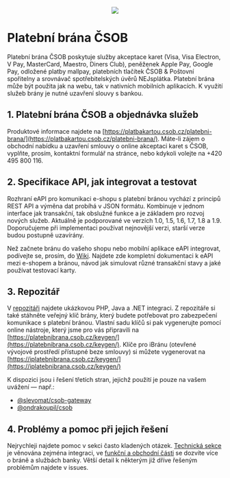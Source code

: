 <p align="center">
  <img src="https://github.com/csob/paymentgateway/wiki/img/mktg/banner-new-9-2015.png/">
</p>

# Platební brána ČSOB

Platební brána ČSOB poskytuje služby akceptace karet (Visa, Visa Electron, V Pay, MasterCard, Maestro, Diners Club), peněženek Apple Pay, Google Pay, odložené platby mallpay, platebních tlačítek ČSOB & Poštovní spořitelny a srovnávač spotřebitelských úvěrů NEJsplátka. 
Platební brána může být použita jak na webu, tak v nativních mobilních aplikacích. K využití služeb brány je nutné uzavření slouvy s bankou.

## 1. Platební brána ČSOB a objednávka služeb

Produktové informace najdete na [https://platbakartou.csob.cz/platebni-brana/](https://platbakartou.csob.cz/platebni-brana/). Máte-li zájem o obchodní nabídku a uzavření smlouvy o online akceptaci karet s ČSOB, vyplňte, prosím, kontaktní formulář na stránce, nebo kdykoli volejte na +420 495 800 116.

## 2. Specifikace API, jak integrovat a testovat

Rozhraní eAPI pro komunikaci e-shopu s platební bránou vychází z principů REST API a výměna dat probíhá v JSON formátu. Kombinuje v jednom interface jak transakční, tak obslužné funkce a je základem pro rozvoj nových služeb. Aktuálně je podporované ve verzích 1.0, 1.5, 1.6, 1.7, 1.8 a 1.9. Doporučujeme při implementaci používat nejnovější verzi, starší verze budou postupně uzavírány.

Než začnete bránu do vašeho shopu nebo mobilní aplikace eAPI integrovat, podívejte se, prosím, do [Wiki](https://github.com/csob/paymentgateway/wiki). Najdete zde kompletní dokumentaci k eAPI mezi e-shopem a bránou, návod jak simulovat různé transakční stavy a jaké používat testovací karty.

## 3. Repozitář

V [repozitáři](https://github.com/csob/paymentgateway/tree/master/examples) najdete ukázkovou PHP, Java a .NET integraci. Z repozitáře si také stáhněte veřejný klíč brány, který budete potřebovat pro zabezpečení komunikace s platební bránou. Vlastní sadu klíčů si pak vygenerujte pomocí online nástroje, který jsme pro vás připravili na [https://platebnibrana.csob.cz/keygen/](https://platebnibrana.csob.cz/keygen/). Klíče pro iBránu (otevřené vývojové prostředí přístupné beze smlouvy) si můžete vygenerovat na [https://iplatebnibrana.csob.cz/keygen/](https://iplatebnibrana.csob.cz/keygen/)

K dispozici jsou i řešení třetích stran, jejichž použití je pouze na vašem uvážení — např.:
- [@slevomat/csob-gateway](https://github.com/slevomat/csob-gateway)
- [@ondrakoupil/csob](https://github.com/ondrakoupil/csob)

## 4. Problémy a pomoc při jejich řešení

Nejrychleji najdete pomoc v sekci často kladených otázek. [Technická sekce](https://github.com/csob/paymentgateway/wiki/Časté-technické-dotazy) je věnována zejména integraci, ve [funkční a obchodní části](https://github.com/csob/paymentgateway/wiki/Časté-funkční-a-komerční-dotazy) se dozvíte více o bráně a službách banky. Větší detail k některým již dříve řešeným problémům najdete v issues.
